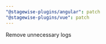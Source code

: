 ```yaml
---
"@stagewise-plugins/angular": patch
"@stagewise-plugins/vue": patch
---
```


Remove unnecessary logs
